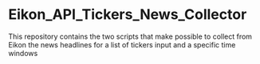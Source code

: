 # Eikon_API_Tickers_News_Collector
This repository contains the two scripts that make possible to collect from Eikon the news headlines for a list of tickers input and a specific time windows

